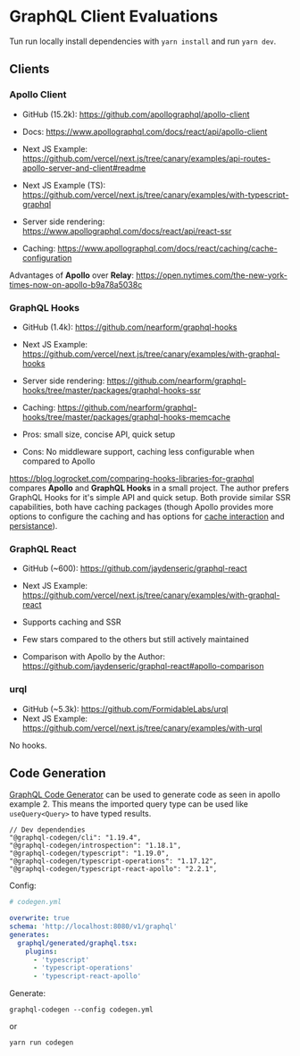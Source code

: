 # GraphQL Client Evaluations

Tun run locally install dependencies with `yarn install` and run `yarn dev`.

## Clients

### Apollo Client

- GitHub (15.2k): https://github.com/apollographql/apollo-client
- Docs: https://www.apollographql.com/docs/react/api/apollo-client
- Next JS Example: https://github.com/vercel/next.js/tree/canary/examples/api-routes-apollo-server-and-client#readme
- Next JS Example (TS): https://github.com/vercel/next.js/tree/canary/examples/with-typescript-graphql

- Server side rendering: https://www.apollographql.com/docs/react/api/react-ssr
- Caching: https://www.apollographql.com/docs/react/caching/cache-configuration

Advantages of **Apollo** over **Relay**: https://open.nytimes.com/the-new-york-times-now-on-apollo-b9a78a5038c

### GraphQL Hooks

- GitHub (1.4k): https://github.com/nearform/graphql-hooks
- Next JS Example: https://github.com/vercel/next.js/tree/canary/examples/with-graphql-hooks

- Server side rendering: https://github.com/nearform/graphql-hooks/tree/master/packages/graphql-hooks-ssr
- Caching: https://github.com/nearform/graphql-hooks/tree/master/packages/graphql-hooks-memcache
- Pros: small size, concise API, quick setup
- Cons: No middleware support, caching less configurable when compared to Apollo

https://blog.logrocket.com/comparing-hooks-libraries-for-graphql compares **Apollo** and **GraphQL Hooks** in a small project.
The author prefers GraphQL Hooks for it's simple API and quick setup. Both provide similar SSR capabilities, both have caching
packages (though Apollo provides more options to configure the caching and has options for [cache interaction](https://www.apollographql.com/docs/react/caching/cache-interaction/)
and [persistance](https://www.apollographql.com/docs/react/caching/advanced-topics/#cache-persistence)).

### GraphQL React

- GitHub (~600): https://github.com/jaydenseric/graphql-react
- Next JS Example: https://github.com/vercel/next.js/tree/canary/examples/with-graphql-react

- Supports caching and SSR
- Few stars compared to the others but still actively maintained
- Comparison with Apollo by the Author: https://github.com/jaydenseric/graphql-react#apollo-comparison

### urql

- GitHub (~5.3k): https://github.com/FormidableLabs/urql
- Next JS Example: https://github.com/vercel/next.js/tree/canary/examples/with-urql

No hooks.

## Code Generation

[GraphQL Code Generator](https://github.com/dotansimha/graphql-code-generator) can be used to generate code as seen
in apollo example 2. This means the imported query type can be used like `useQuery<Query>` to have typed
results.

```
// Dev dependendies
"@graphql-codegen/cli": "1.19.4",
"@graphql-codegen/introspection": "1.18.1",
"@graphql-codegen/typescript": "1.19.0",
"@graphql-codegen/typescript-operations": "1.17.12",
"@graphql-codegen/typescript-react-apollo": "2.2.1",
```

Config:

```yaml
# codegen.yml

overwrite: true
schema: 'http://localhost:8080/v1/graphql'
generates:
  graphql/generated/graphql.tsx:
    plugins:
      - 'typescript'
      - 'typescript-operations'
      - 'typescript-react-apollo'
```

Generate:

```
graphql-codegen --config codegen.yml
```

or

```
yarn run codegen
```
